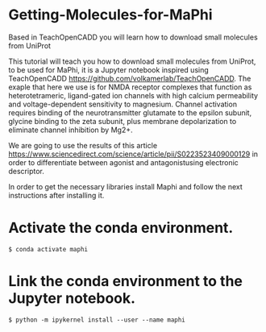 # Getting-Molecules-for-MaPhi
Based in TeachOpenCADD you will learn how to download small molecules from UniProt

This tutorial will teach you how to download small molecules from UniProt, to be used for MaPhi, it is a Jupyter notebook inspired using TeachOpenCADD https://github.com/volkamerlab/TeachOpenCADD. The exaple that here we use is for  NMDA receptor complexes that function as heterotetrameric, ligand-gated ion channels with high calcium permeability and voltage-dependent sensitivity to magnesium. Channel activation requires binding of the neurotransmitter glutamate to the epsilon subunit, glycine binding to the zeta subunit, plus membrane depolarization to eliminate channel inhibition by Mg2+.

We are going to use the results of this article https://www.sciencedirect.com/science/article/pii/S0223523409000129 in order to differentiate between agonist and antagonistusing electronic descriptor.

In order to get the necessary libraries install Maphi and follow the next instructions after installing it.


# Activate the conda environment.

```
$ conda activate maphi
```

# Link the conda environment to the Jupyter notebook.

```
$ python -m ipykernel install --user --name maphi
```


